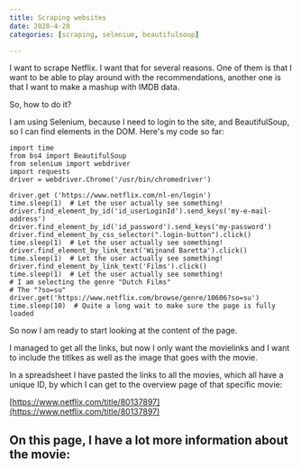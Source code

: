 ```yaml
---
title: Scraping websites
date: 2020-4-20
categories: [scraping, selenium, beautifulsoup]

---
```


I want to scrape Netflix. I want that for several reasons. One of them is that I want to be able to play around with the recommendations, another one is that I want to make a mashup with IMDB data.

So, how to do it?

I am using Selenium, because I need to login to the site, and BeautifulSoup, so I can find elements in the DOM.
Here's my code so far: 

    import time
    from bs4 import BeautifulSoup
    from selenium import webdriver
    import requests
    driver = webdriver.Chrome('/usr/bin/chromedriver')
    
    driver.get ('https://www.netflix.com/nl-en/login')
    time.sleep(1)  # Let the user actually see something!
    driver.find_element_by_id('id_userLoginId').send_keys('my-e-mail-address')
    driver.find_element_by_id('id_password').send_keys('my-password')
    driver.find_element_by_css_selector(".login-button").click()
    time.sleep(1)  # Let the user actually see something!
    driver.find_element_by_link_text('Wijnand Baretta').click()
    time.sleep(1)  # Let the user actually see something!
    driver.find_element_by_link_text('Films').click()
    time.sleep(1)  # Let the user actually see something!
    # I am selecting the genre "Dutch Films"
    # The "?so=su"  
    driver.get('https://www.netflix.com/browse/genre/10606?so=su')
    time.sleep(10)  # Quite a long wait to make sure the page is fully loaded

So now I am ready to start looking at the content of the page.

I managed to get all the links, but now I only want the movielinks and I want to include the titlkes as well as the image that goes with the movie.

In a spreadsheet I have pasted the links to all the movies, which all have a unique ID, by which I can get to the overview page of that specific movie:

[https://www.netflix.com/title/80137897](https://www.netflix.com/title/80137897)

On this page, I have a lot more information about the movie:
- 

<!--stackedit_data:
eyJoaXN0b3J5IjpbMTc2NjcwMjM3MSwtMTE0OTQ1ODM1Myw0NT
E2Mzg5MjQsLTExNjc4NDEzNjldfQ==
-->